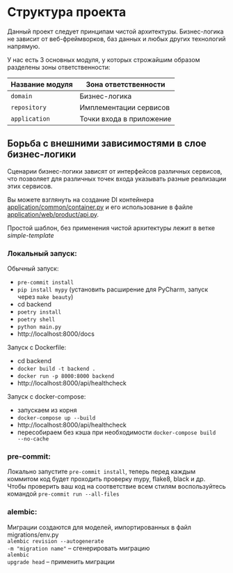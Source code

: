 # Структура проекта

Данный проект следует принципам чистой архитектуры. Бизнес-логика не зависит
от веб-фреймворков, баз данных и любых других технологий напрямую.

У нас есть 3 основных модуля, у которых
строжайшим образом разделены зоны ответственности:

| Название модуля  | Зона ответственности     |
|------------------|--------------------------|
| `domain`         | Бизнес-логика            |
| `repository`     | Имплементации сервисов   |
| `application`    | Точки входа в приложение |

## Борьба с внешними зависимостями в слое бизнес-логики

Сценарии бизнес-логики зависят от интерфейсов различных сервисов, что позволяет
для различных точек входа указывать разные реализации этих сервисов.

Вы можете взглянуть на создание DI контейнера
[application/common/container.py](backend/application/common/container.py)
и его использование в файле
[application/web/product/api.py](backend/application//web/product/api.py).

Простой шаблон, без применения чистой архитектуры лежит в ветке _simple-template_

### Локальный запуск:

Обычный запуск:
- <code>pre-commit install</code>
- <code>pip install mypy</code> (установить расширение для PyCharm, запуск через <code>make beauty</code>)
- cd backend
- <code>poetry install</code>
- <code>poetry shell</code>
- <code>python main.py</code>
- http://localhost:8000/docs

Запуск с Dockerfile:
- cd backend
- <code>docker build -t backend .</code>
- <code>docker run -p 8000:8000 backend</code>
- http://localhost:8000/api/healthcheck

Запуск с docker-compose:
- запускаем из корня
- <code>docker-compose up --build</code>
- http://localhost:8000/api/healthcheck
- пересобираем без кэша при необходимости <code>docker-compose build --no-cache</code>

### pre-commit:
Локально запустите <code>pre-commit install</code>, теперь перед каждым коммитом код будет проходить
проверку mypy, flake8, black и др.<br>
Чтобы проверить ваш код на соответствие всем стилям воспользуйтесь командой <code>pre-commit run --all-files
</code>

### alembic:
Миграции создаются для моделей, импортированных в файл <bold>migrations/env.py</bold><br>
<code>alembic revision --autogenerate -m "migration name"</code> – сгенерировать миграцию<br>
<code>alembic upgrade head</code> – применить миграции<br>
